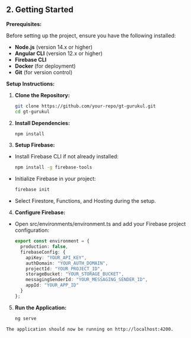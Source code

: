 ## 2. Getting Started

**Prerequisites:**

Before setting up the project, ensure you have the following installed:

- **Node.js** (version 14.x or higher)
- **Angular CLI** (version 12.x or higher)
- **Firebase CLI**
- **Docker** (for deployment)
- **Git** (for version control)

**Setup Instructions:**

1. **Clone the Repository:**
   ```sh
   git clone https://github.com/your-repo/gt-gurukul.git
   cd gt-gurukul
   ```

2. **Install Dependencies:**
   ```sh
   npm install
   ```
3. **Setup Firebase:**
- Install Firebase CLI if not already installed:  
  ```sh
  npm install -g firebase-tools
  ```
- Initialize Firebase in your project:
  ```sh
  firebase init
  ```

- Select Firestore, Functions, and Hosting during the setup.

4. **Configure Firebase:**
- Open src/environments/environment.ts and add your Firebase project configuration:
  ```ts
  export const environment = {
    production: false,
    firebaseConfig: {
      apiKey: "YOUR_API_KEY",
      authDomain: "YOUR_AUTH_DOMAIN",
      projectId: "YOUR_PROJECT_ID",
      storageBucket: "YOUR_STORAGE_BUCKET",
      messagingSenderId: "YOUR_MESSAGING_SENDER_ID",
      appId: "YOUR_APP_ID"
    }
  };
  ```

5. **Run the Application:**
   ```sh
   ng serve
  ```
The application should now be running on http://localhost:4200.
